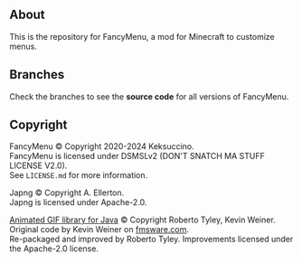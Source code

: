 ## About

This is the repository for FancyMenu, a mod for Minecraft to customize menus.

## Branches

Check the branches to see the **source code** for all versions of FancyMenu.

## Copyright

FancyMenu © Copyright 2020-2024 Keksuccino.<br>
FancyMenu is licensed under DSMSLv2 (DON'T SNATCH MA STUFF LICENSE V2.0).<br>
See `LICENSE.md` for more information.

Japng © Copyright A. Ellerton.<br>
Japng is licensed under Apache-2.0.

[Animated GIF library for Java](https://github.com/rtyley/animated-gif-lib-for-java) © Copyright Roberto Tyley, Kevin Weiner.<br>
Original code by Kevin Weiner on [fmsware.com](http://www.fmsware.com/stuff/gif.html).<br>
Re-packaged and improved by Roberto Tyley. Improvements licensed under the Apache-2.0 license.
